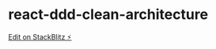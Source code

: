 # react-ddd-clean-architecture

[Edit on StackBlitz ⚡️](https://stackblitz.com/edit/stackblitz-starters-12v338)